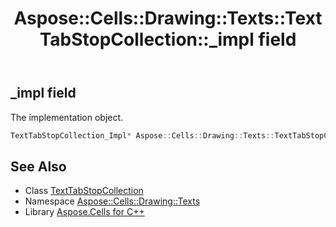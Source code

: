 ﻿---
title: Aspose::Cells::Drawing::Texts::TextTabStopCollection::_impl field
linktitle: _impl
second_title: Aspose.Cells for C++ API Reference
description: 'Aspose::Cells::Drawing::Texts::TextTabStopCollection::_impl field. The implementation object in C++.'
type: docs
weight: 900
url: /cpp/aspose.cells.drawing.texts/texttabstopcollection/_impl/
---
## _impl field


The implementation object.

```cpp
TextTabStopCollection_Impl* Aspose::Cells::Drawing::Texts::TextTabStopCollection::_impl
```

## See Also

* Class [TextTabStopCollection](../)
* Namespace [Aspose::Cells::Drawing::Texts](../../)
* Library [Aspose.Cells for C++](../../../)
